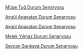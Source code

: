 
[Müge Tuğ Durum Senaryosu](./Muge-Tug-Senaryolar.md)

[Aygül Anavatan Durum Senaryosu]([./Aygul-Anavatan-Senaryolar.md](https://github.com/user-attachments/files/19408604/kullanim.senaryolari_Aygul.Anavatan.pdf))

[Aygül Anavatan Durum Senaryosu](https://github.com/aygulanavatan/Click-Buy/raw/main/docs/kullanim.senaryolari_Aygul.Anavatan.pdf)


[Melek Yılmaz Durum Senaryosu](./Melek-Yilmaz-Senaryolar.md)

[Sevcan Sarıkaya Durum Senaryosu](./Sevcan-Sarikaya-Senaryolar.md)

